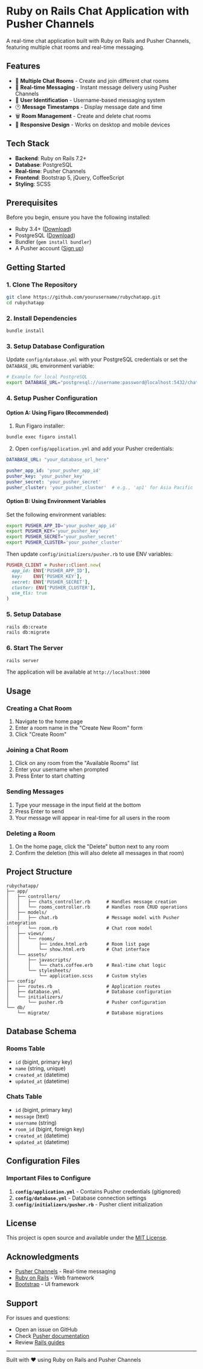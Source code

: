 # Ruby on Rails Chat Application with Pusher Channels

A real-time chat application built with Ruby on Rails and Pusher Channels, featuring multiple chat rooms and real-time messaging.

## Features

- 🚀 **Multiple Chat Rooms** - Create and join different chat rooms
- 💬 **Real-time Messaging** - Instant message delivery using Pusher Channels
- 👥 **User Identification** - Username-based messaging system
- 🕐 **Message Timestamps** - Display message date and time
- 🗑️ **Room Management** - Create and delete chat rooms
- 📱 **Responsive Design** - Works on desktop and mobile devices

## Tech Stack

- **Backend**: Ruby on Rails 7.2+
- **Database**: PostgreSQL
- **Real-time**: Pusher Channels
- **Frontend**: Bootstrap 5, jQuery, CoffeeScript
- **Styling**: SCSS

## Prerequisites

Before you begin, ensure you have the following installed:
- Ruby 3.4+ ([Download](https://www.ruby-lang.org/en/downloads/))
- PostgreSQL ([Download](https://www.postgresql.org/download/))
- Bundler (`gem install bundler`)
- A Pusher account ([Sign up](https://pusher.com/))

## Getting Started

### 1. Clone The Repository
```bash
git clone https://github.com/yourusername/rubychatapp.git
cd rubychatapp
```

### 2. Install Dependencies
```bash
bundle install
```

### 3. Setup Database Configuration

Update `config/database.yml` with your PostgreSQL credentials or set the `DATABASE_URL` environment variable:

```bash
# Example for local PostgreSQL
export DATABASE_URL="postgresql://username:password@localhost:5432/chatapp_development"
```

### 4. Setup Pusher Configuration

#### Option A: Using Figaro (Recommended)

1. Run Figaro installer:
```bash
bundle exec figaro install
```

2. Open `config/application.yml` and add your Pusher credentials:
```yaml
DATABASE_URL: "your_database_url_here"

pusher_app_id: 'your_pusher_app_id'
pusher_key: 'your_pusher_key'
pusher_secret: 'your_pusher_secret'
pusher_cluster: 'your_pusher_cluster'  # e.g., 'ap1' for Asia Pacific
```

#### Option B: Using Environment Variables

Set the following environment variables:
```bash
export PUSHER_APP_ID='your_pusher_app_id'
export PUSHER_KEY='your_pusher_key'
export PUSHER_SECRET='your_pusher_secret'
export PUSHER_CLUSTER='your_pusher_cluster'
```

Then update `config/initializers/pusher.rb` to use ENV variables:
```ruby
PUSHER_CLIENT = Pusher::Client.new(
  app_id: ENV['PUSHER_APP_ID'],
  key:    ENV['PUSHER_KEY'],
  secret: ENV['PUSHER_SECRET'],
  cluster: ENV['PUSHER_CLUSTER'],
  use_tls: true
)
```

### 5. Setup Database
```bash
rails db:create
rails db:migrate
```

### 6. Start The Server
```bash
rails server
```

The application will be available at `http://localhost:3000`

## Usage

### Creating a Chat Room
1. Navigate to the home page
2. Enter a room name in the "Create New Room" form
3. Click "Create Room"

### Joining a Chat Room
1. Click on any room from the "Available Rooms" list
2. Enter your username when prompted
3. Press Enter to start chatting

### Sending Messages
1. Type your message in the input field at the bottom
2. Press Enter to send
3. Your message will appear in real-time for all users in the room

### Deleting a Room
1. On the home page, click the "Delete" button next to any room
2. Confirm the deletion (this will also delete all messages in that room)

## Project Structure

```
rubychatapp/
├── app/
│   ├── controllers/
│   │   ├── chats_controller.rb      # Handles message creation
│   │   └── rooms_controller.rb      # Handles room CRUD operations
│   ├── models/
│   │   ├── chat.rb                  # Message model with Pusher integration
│   │   └── room.rb                  # Chat room model
│   ├── views/
│   │   └── rooms/
│   │       ├── index.html.erb       # Room list page
│   │       └── show.html.erb        # Chat interface
│   └── assets/
│       ├── javascripts/
│       │   └── chats.coffee.erb     # Real-time chat logic
│       └── stylesheets/
│           └── application.scss     # Custom styles
├── config/
│   ├── routes.rb                    # Application routes
│   ├── database.yml                 # Database configuration
│   └── initializers/
│       └── pusher.rb                # Pusher configuration
└── db/
    └── migrate/                     # Database migrations
```

## Database Schema

### Rooms Table
- `id` (bigint, primary key)
- `name` (string, unique)
- `created_at` (datetime)
- `updated_at` (datetime)

### Chats Table
- `id` (bigint, primary key)
- `message` (text)
- `username` (string)
- `room_id` (bigint, foreign key)
- `created_at` (datetime)
- `updated_at` (datetime)

## Configuration Files

### Important Files to Configure

1. **`config/application.yml`** - Contains Pusher credentials (gitignored)
2. **`config/database.yml`** - Database connection settings
3. **`config/initializers/pusher.rb`** - Pusher client initialization

## License

This project is open source and available under the [MIT License](LICENSE).

## Acknowledgments

- [Pusher Channels](https://pusher.com/channels) - Real-time messaging
- [Ruby on Rails](https://rubyonrails.org/) - Web framework
- [Bootstrap](https://getbootstrap.com/) - UI framework

## Support

For issues and questions:
- Open an issue on GitHub
- Check [Pusher documentation](https://pusher.com/docs)
- Review [Rails guides](https://guides.rubyonrails.org/)

---

Built with ❤️ using Ruby on Rails and Pusher Channels
